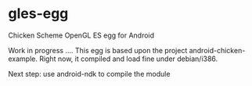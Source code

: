 gles-egg
========

Chicken Scheme OpenGL ES egg for Android

Work in progress ....
This egg is based upon the project android-chicken-example.
Right now, it compiled and load fine under debian/i386.

Next step: use android-ndk to compile the module

